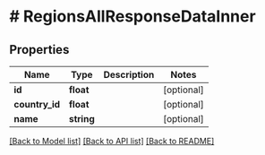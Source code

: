 # # RegionsAllResponseDataInner

## Properties

Name | Type | Description | Notes
------------ | ------------- | ------------- | -------------
**id** | **float** |  | [optional]
**country_id** | **float** |  | [optional]
**name** | **string** |  | [optional]

[[Back to Model list]](../../README.md#models) [[Back to API list]](../../README.md#endpoints) [[Back to README]](../../README.md)
